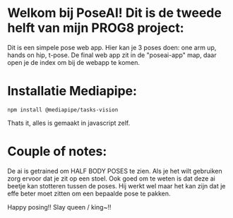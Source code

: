 # Welkom bij PoseAI! Dit is de tweede helft van mijn PROG8 project:
Dit is een simpele pose web app. Hier kan je 3 poses doen: one arm up, hands on hip, t-pose. De final web app zit in de "poseai-app" map, daar open je de index om bij de webapp te komen.

# Installatie Mediapipe:

```
npm install @mediapipe/tasks-vision
```
Thats it, alles is gemaakt in javascript zelf.

# Couple of notes:
De ai is getrained om HALF BODY POSES te zien. Als je het wilt gebruiken zorg ervoor dat je zit op een stoel. 
Ook goed om te weten is dat deze ai beetje kan stotteren tussen de poses. Hij werkt wel maar het kan zijn dat je effe beter moet zitten om een bepaalde pose te pakken.

Happy posing!! Slay queen / king~!!
